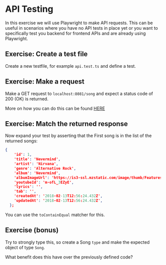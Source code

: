 # API Testing

In this exercise we will use Playwright to make API requests. This can be useful in scenarios where you have no API tests in place yet or you want to specifically test you backend for frontend APIs and are already using Playwright.

## Exercise: Create a test file

Create a new testfile, for example `api.test.ts` and define a test.

## Exercise: Make a request

Make a GET request to `localhost:8081/song` and expect a status code of 200 (OK) is returned.

More on how you can do this can be found [HERE](https://playwright.dev/docs/test-api-testing#writing-tests)

## Exercise: Match the returned response

Now expand your test by asserting that the First song is in the list of the returned songs:

```json
{
    'id': 1,
    'title': 'Nevermind',
    'artist': 'Nirvana',
    'genre': 'Alternative Rock',
    'album': 'Nevermind',
    'albumImageUrl': 'https://is3-ssl.mzstatic.com/image/thumb/Features/d0/cc/62/dj.nanioukp.jpg/268x0w.jpg',
    'youtubeId': 'm-ofL_3EZyE',
    'lyrics': '',
    'tab': '',
    'createdAt': '2018-02-13T12:56:24.432Z',
    'updatedAt': '2018-02-13T12:56:24.432Z',
  };
```

You can use the `toContainEqual` matcher for this.

## Exercise (bonus)
Try to strongly type this, so create a Song `type` and make the expected object of type `Song`.

What benefit does this have over the previously defined code?